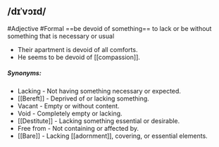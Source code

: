 ## /dɪˈvɔɪd/  
#Adjective  #Formal 
==be devoid of something==
to lack or be without something that is necessary or usual

- Their apartment is devoid of all comforts.
- He seems to be devoid of [[compassion]].

##### Synonyms:
- Lacking - Not having something necessary or expected.
- [[Bereft]] - Deprived of or lacking something.
- Vacant - Empty or without content.
- Void - Completely empty or lacking.
- [[Destitute]] - Lacking something essential or desirable.
- Free from - Not containing or affected by.
- [[Bare]] - Lacking [[adornment]], covering, or essential elements.